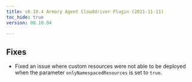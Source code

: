 ```yaml
---
title: v0.10.4 Armory Agent Clouddriver Plugin (2021-11-11)
toc_hide: true
version: 00.10.04

---
```


## Fixes

* Fixed an issue where custom resources were not able to be deployed when the parameter `onlyNamespacedResources` is set to `true`.
